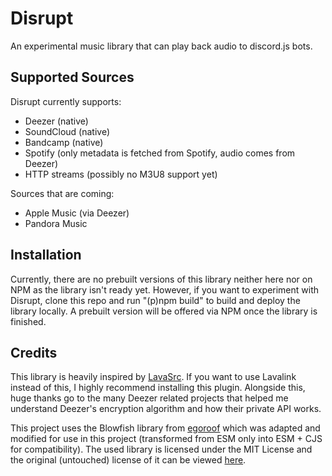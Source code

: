 # Disrupt
An experimental music library that can play back audio to discord.js bots.

## Supported Sources
Disrupt currently supports:
- Deezer (native)
- SoundCloud (native)
- Bandcamp (native)
- Spotify (only metadata is fetched from Spotify, audio comes from Deezer)
- HTTP streams (possibly no M3U8 support yet)

Sources that are coming:
- Apple Music (via Deezer)
- Pandora Music

## Installation
Currently, there are no prebuilt versions of this library neither here nor on NPM as the library isn't ready yet. However, if you want to experiment with Disrupt, clone this repo and run "(p)npm build" to build and deploy the library locally. A prebuilt version will be offered via NPM once the library is finished.

## Credits
This library is heavily inspired by [LavaSrc](https://github.com/topi314/LavaSrc). If you want to use Lavalink instead of this, I highly recommend installing this plugin.
Alongside this, huge thanks go to the many Deezer related projects that helped me understand Deezer's encryption algorithm and how their private API works.

This project uses the Blowfish library from [egoroof](https://github.com/egoroof/blowfish) which was adapted and modified for use in this project (transformed from ESM only into ESM + CJS for compatibility). The used library is licensed under the MIT License and the original (untouched) license of it can be viewed [here](https://github.com/shadowrunners/Disrupt/blob/main/src/Utils/Blowfish/LICENSE.md).

